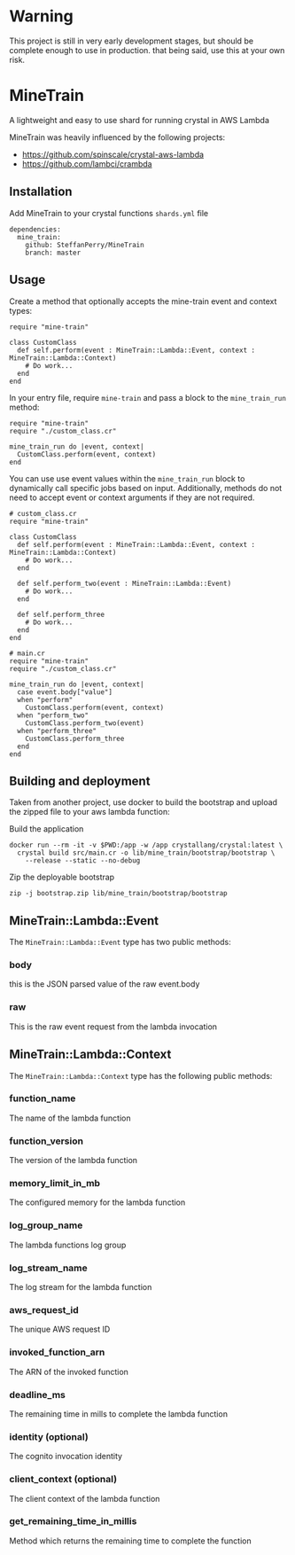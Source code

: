 # Warning
This project is still in very early development stages, but should be complete enough to use in production. that being said, use this at your own risk.

# MineTrain
A lightweight and easy to use shard for running crystal in AWS Lambda

MineTrain was heavily influenced by the following projects:
  - https://github.com/spinscale/crystal-aws-lambda
  - https://github.com/lambci/crambda

## Installation
Add MineTrain to your crystal functions `shards.yml` file

```
dependencies:
  mine_train:
    github: SteffanPerry/MineTrain
    branch: master
```

## Usage
Create a method that optionally accepts the mine-train event and context types:

```
require "mine-train"

class CustomClass
  def self.perform(event : MineTrain::Lambda::Event, context : MineTrain::Lambda::Context)
    # Do work...
  end
end
```

In your entry file, require `mine-train` and pass a block to the `mine_train_run` method:

```
require "mine-train"
require "./custom_class.cr"

mine_train_run do |event, context|
  CustomClass.perform(event, context)
end
```

You can use use event values within the `mine_train_run` block to dynamically call specific jobs based on input. Additionally, methods do not need to accept event or context arguments if they are not required.

```
# custom_class.cr
require "mine-train"

class CustomClass
  def self.perform(event : MineTrain::Lambda::Event, context : MineTrain::Lambda::Context)
    # Do work...
  end

  def self.perform_two(event : MineTrain::Lambda::Event)
    # Do work...
  end

  def self.perform_three
    # Do work...
  end
end
```

```
# main.cr
require "mine-train"
require "./custom_class.cr"

mine_train_run do |event, context|
  case event.body["value"]
  when "perform"
    CustomClass.perform(event, context)
  when "perform_two"
    CustomClass.perform_two(event)
  when "perform_three"
    CustomClass.perform_three
  end
end
```

## Building and deployment
Taken from another project, use docker to build the bootstrap and upload the zipped file to your aws lambda function:

Build the application
```
docker run --rm -it -v $PWD:/app -w /app crystallang/crystal:latest \
  crystal build src/main.cr -o lib/mine_train/bootstrap/bootstrap \
    --release --static --no-debug
```

Zip the deployable bootstrap
```
zip -j bootstrap.zip lib/mine_train/bootstrap/bootstrap
```

## MineTrain::Lambda::Event
The `MineTrain::Lambda::Event` type has two public methods:

### body
this is the JSON parsed value of the raw event.body

### raw
This is the raw event request from the lambda invocation

## MineTrain::Lambda::Context
The `MineTrain::Lambda::Context` type has the following public methods:

### function_name
The name of the lambda function

### function_version
The version of the lambda function

### memory_limit_in_mb
The configured memory for the lambda function

### log_group_name
The lambda functions log group

### log_stream_name
The log stream for the lambda function

### aws_request_id
The unique AWS request ID

### invoked_function_arn
The ARN of the invoked function

### deadline_ms
The remaining time in mills to complete the lambda function

### identity (optional)
The cognito invocation identity

### client_context (optional)
The client context of the lambda function

### get_remaining_time_in_millis
Method which returns the remaining time to complete the function
